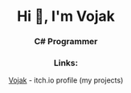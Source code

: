 <h1 align="center">Hi 👋, I'm Vojak</h1>
<h3 align="center">C# Programmer</h3>

<h3 align="center">Links:</h3>
<p align="center">
<a href="https://thevojak.itch.io/">Vojak</a> - itch.io profile (my projects)
</p>
